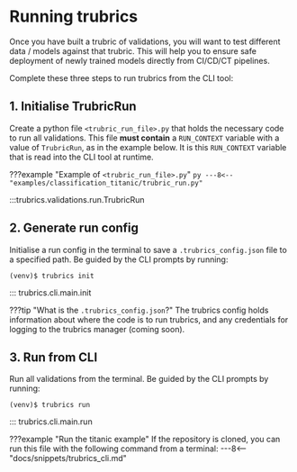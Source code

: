 # Running trubrics
Once you have built a trubric of validations, you will want to test different data / models against that trubric.
This will help you to ensure safe deployment of newly trained models directly from CI/CD/CT pipelines.

Complete these three steps to run trubrics from the CLI tool:

## 1. Initialise TrubricRun
Create a python file `<trubric_run_file>.py` that holds the necessary code to run all validations. This file **must contain** a `RUN_CONTEXT` variable with a value of `TrubricRun`, as in the example below. It is this `RUN_CONTEXT` variable that is read into the CLI tool at runtime.

???example "Example of `<trubric_run_file>.py`"
    ```py
    ---8<-- "examples/classification_titanic/trubric_run.py"
    ```

:::trubrics.validations.run.TrubricRun


## 2. Generate run config
Initialise a run config in the terminal to save a `.trubrics_config.json` file to a specified path. Be guided by the CLI prompts by running:

```console
(venv)$ trubrics init
```

::: trubrics.cli.main.init

???tip "What is the `.trubrics_config.json`?"
    The trubrics config holds information about where the code is to run trubrics, and any credentials for logging to the trubrics manager (coming soon).

## 3. Run from CLI
Run all validations from the terminal. Be guided by the CLI prompts by running:

```console
(venv)$ trubrics run
```

::: trubrics.cli.main.run

???example "Run the titanic example"
    If the repository is cloned, you can run this file with the following command from a terminal:
    ---8<-- "docs/snippets/trubrics_cli.md"
